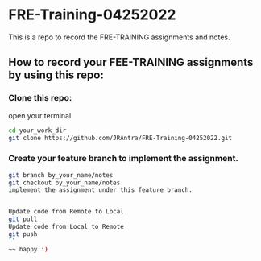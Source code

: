 # FRE-Training-04252022
This is a repo to record the FRE-TRAINING assignments and notes.
## How to record your FEE-TRAINING assignments by using this repo:
### Clone this repo:
open your terminal
```bash
cd your_work_dir
git clone https://github.com/JRAntra/FRE-Training-04252022.git
```
### Create your feature branch to implement the assignment.
```bash
git branch by_your_name/notes
git checkout by_your_name/notes
implement the assignment under this feature branch.


Update code from Remote to Local
git pull
Update code from Local to Remote
git push
``
~~ happy :)